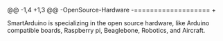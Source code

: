 @@ -1,4 +1,3 @@
 -OpenSource-Hardware
 -===================
 +
  
  SmartArduino is specializing in the open source hardware, like Arduino compatible boards, Raspberry pi, Beaglebone, Robotics, and Aircraft.  
